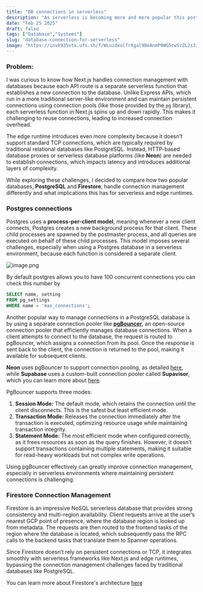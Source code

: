 ```yaml
---
title: "DB connections in serverless"
description: "As serverless is becoming more and more popular this post explains how the database connections work in a serverless environments and how to use connectoin pools in them"
date: "Feb 25 2025"
draft: false
tags: ["Database","Systems"]
slug: "database-connection-for-serverless"
image: "https://invk935vtx.ufs.sh/f/WLuidxolfrXgal9BeAnmP0WG5cwSzZL2s3ibYHT9RjdB4axM"
---
```


### Problem:

I was curious to know how Next.js handles connection management with databases because each API route is a separate serverless function that establishes a new connection to the database. Unlike Express APIs, which run in a more traditional server-like environment and can maintain persistent connections using connection pools (like those provided by the `pg` library), each serverless function in Next.js spins up and down rapidly. This makes it challenging to reuse connections, leading to increased connection overhead.

The edge runtime introduces even more complexity because it doesn’t support standard TCP connections, which are typically required by traditional relational databases like PostgreSQL. Instead, HTTP-based database proxies or serverless database platforms (like **Neon**) are needed to establish connections, which impacts latency and introduces additional layers of complexity.

While exploring these challenges, I decided to compare how two popular databases, **PostgreSQL** and **Firestore**, handle connection management differently and what implications this has for serverless and edge runtimes.

### Postgres connections

Postgres uses a **process-per-client model**, meaning whenever a new client connects, Postgres creates a new background process for that client. These child processes are spawned by the postmaster process, and all queries are executed on behalf of these child processes. This model imposes several challenges, especially when using a Postgres database in a serverless environment, because each function is considered a separate client.

![image.png](attachment:bf0cf0c6-3891-4b48-bfdf-a4d72438d11e:image.png)

By default postgres allows you to have 100 concurrent connections you can check this number by 

```sql
SELECT name, setting 
FROM pg_settings 
WHERE name = 'max_connections';
```

Another popular way to manage connections in a PostgreSQL database is by using a separate connection pooler like [**pgBouncer**](https://www.pgbouncer.org/), an open-source connection pooler that efficiently manages database connections. When a client attempts to connect to the database, the request is routed to pgBouncer, which assigns a connection from its pool. Once the response is sent back to the client, the connection is returned to the pool, making it available for subsequent clients.


**Neon** uses pgBouncer to support connection pooling, as detailed [here](https://neon.tech/docs/connect/connection-pooling), while **Supabase** uses a custom-built connection pooler called **Supavisor**, which you can learn more about [here](https://supabase.com/blog/supavisor-postgres-connection-pooler).


PgBouncer supports three modes:

1. **Session Mode:** The default mode, which retains the connection until the client disconnects. This is the safest but least efficient mode.
2. **Transaction Mode:** Releases the connection immediately after the transaction is executed, optimizing resource usage while maintaining transaction integrity.
3. **Statement Mode:** The most efficient mode when configured correctly, as it frees resources as soon as the query finishes. However, it doesn’t support transactions containing multiple statements, making it suitable for read-heavy workloads but not complex write operations.

Using pgBouncer effectively can greatly improve connection management, especially in serverless environments where maintaining persistent connections is challenging.

[]()

### Firestore Connection Management

Firestore is an impressive NoSQL serverless database that provides strong consistency and multi-region availability. Client requests arrive at the user’s nearest GCP point of presence, where the database region is looked up from metadata. The requests are then routed to the frontend tasks of the region where the database is located, which subsequently pass the RPC calls to the backend tasks that translate them to Spanner operations.

Since Firestore doesn’t rely on persistent connections or TCP, it integrates smoothly with serverless frameworks like Next.js and edge runtimes, bypassing the connection management challenges faced by traditional databases like PostgreSQL.

You can learn more about Firestore's architecture [here](https://research.google/pubs/firestore-the-nosql-serverless-database-for-the-application-developer/)



